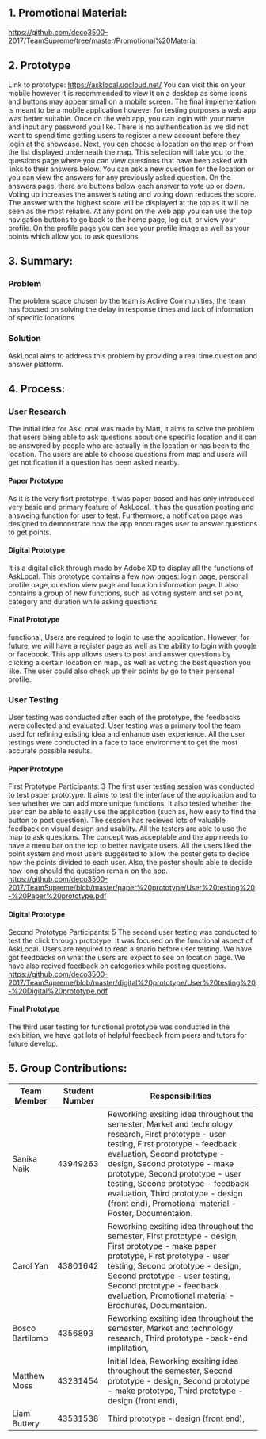 ## 1. Promotional Material:
https://github.com/deco3500-2017/TeamSupreme/tree/master/Promotional%20Material

## 2. Prototype 
Link to prototype: https://asklocal.uqcloud.net/ 
You can visit this on your mobile however it is recommended to view it on a desktop as some icons and buttons may appear small on a mobile screen. The final implementation is meant to be a mobile application however for testing purposes a web app was better suitable. 
Once on the web app, you can login with your name and input any password you like. There is no authentication as we did not want to spend time getting users to register a new account before they login at the showcase. Next, you can choose a location on the map or from the list displayed underneath the map. This selection will take you to the questions page where you can view questions that have been asked with links to their answers below. You can ask a new question for the location or you can view the answers for any previously asked question. On the answers page, there are buttons below each answer to vote up or down. Voting up increases the answer’s rating and voting down reduces the score. The answer with the highest score will be displayed at the top as it will be seen as the most reliable. At any point on the web app you can use the top navigation buttons to go back to the home page, log out, or view your profile. On the profile page you can see your profile image as well as your points which allow you to ask questions. 

## 3. Summary:
### Problem
The problem space chosen by the team is Active Communities, the team has focused on solving the delay in response times and lack of information of specific locations.   
### Solution
 AskLocal aims to address this problem by providing a real time question and answer platform.  
## 4. Process: 
### User Research 
The initial idea for AskLocal was made by Matt, it aims to solve the problem that users being able to ask questions about one specific location and it can be answered by people who are actually in the location or has been to the location. The users are able to choose questions from map and users will get notification if a question has been asked nearby.
#### Paper Prototype
As it is the very fisrt prototype, it was paper based and has only introduced very basic and primary feature of AskLocal. It has the question posting and answeing function for user to test. Furthermore, a notification page was designed to demonstrate how the app encourages user to answer questions to get points. 

#### Digital Prototype
It is a digital click through made by Adobe XD to display all the functions of AskLocal. This prototype contains a few now pages: login page, personal profile page, question view page and location information page. It also contains a group of new functions, such as voting system and set point, category and duration while asking questions. 

#### Final Prototype
functional, Users are required to login to use the application. However, for future, we will have a register page as well as the ability to login with google or facebook. This app allows users to post and answer questions by clicking a certain location on map., as well as voting the best question you like. The user could also check up their points by go to their personal profile. 

### User Testing
User testing was conducted after each of the prototype, the feedbacks were collected and evaluated. User testing was a primary tool the team used for refining existing idea and enhance user experience. All the user testings were conducted in a face to face environment to get the most accurate possible results. 
#### Paper Prototype
First Prototype 
Participants: 3
The first user testing session was conducted to test paper prototype. It aims to test the interface of the application and to see whether we can add more unique functions. It also tested whether the user can be able to easily use the application (such as, how easy to find the button to post question). 
The session has recieved lots of valuable feedback on visual design and usablity. All the testers are able to use the map to ask questions. The concept was acceptable and the app needs to have a menu bar on the top to better navigate users. All the users liked the point system and most users suggested to allow the poster gets to decide how the points divided to each user. Also, the poster should able to decide how long should the question remain on the app.
https://github.com/deco3500-2017/TeamSupreme/blob/master/paper%20prototype/User%20testing%20-%20Paper%20prototype.pdf
#### Digital Prototype
Second Prototype
Participants: 5
The second user testing was conducted to test the click through prototype. It was focused on the functional aspect of AskLocal. Users are required to read a snario before user testing. We have got feedbacks on what the users are expect to see on location page. We have also recived feedback on categories while posting questions. 
https://github.com/deco3500-2017/TeamSupreme/blob/master/digital%20prototype/User%20testing%20-%20Digital%20prototype.pdf
#### Final Prototype
The third user testing for functional prototype was conducted in the exhibition, we have got lots of helpful feedback from peers and tutors for future develop.
## 5. Group Contributions:
Team Member | Student Number | Responsibilities
---------|----------|---------
Sanika Naik | 43949263 | Reworking exsiting idea throughout the semester, Market and technology research, First prototype - user testing, First prototype - feedback evaluation, Second prototype - design, Second prototype - make prototype, Second prototype - user testing, Second prototype -  feedback evaluation, Third prototype - design (front end), Promotional material - Poster, Documentaion.
Carol Yan | 43801642 |Reworking exsiting idea throughout the semester, First prototype - design, First prototype - make paper prototype, First prototype - user testing, Second prototype - design, Second prototype - user testing, Second prototype -  feedback evaluation, Promotional material - Brochures, Documentaion.  
Bosco Bartilomo | 4356893 |Reworking exsiting idea throughout the semester, Market and technology research, Third prototype -back-end implitation, 
Matthew Moss | 43231454 |Initial Idea, Reworking exsiting idea throughout the semester, Second prototype - design, Second prototype - make prototype, Third prototype - design (front end), 
Liam Buttery | 43531538 |Third prototype - design (front end), 

